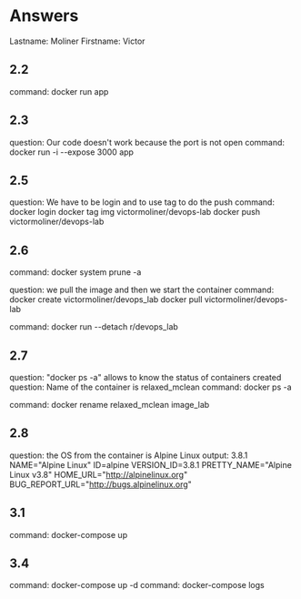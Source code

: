 # Answers

Lastname: Moliner
Firstname: Victor

## 2.2
command: docker run app

## 2.3
question: Our code doesn't work because the port is not open
command: docker run -i --expose 3000 app

## 2.5
question: We have to be login and to use tag to do the push
command: docker login
docker tag img victormoliner/devops-lab
docker push victormoliner/devops-lab

## 2.6
command: docker system prune -a

question: we pull the image and then we start the container 
command: docker create victormoliner/devops_lab
docker pull victormoliner/devops-lab

command: docker run --detach r/devops_lab

## 2.7
question: "docker ps -a" allows to know the status of containers created
question: Name of the container is relaxed_mclean
command: docker ps -a

command: docker rename relaxed_mclean image_lab

## 2.8
question: the OS from the container is Alpine Linux
output:
3.8.1
NAME="Alpine Linux"
ID=alpine
VERSION_ID=3.8.1
PRETTY_NAME="Alpine Linux v3.8"
HOME_URL="http://alpinelinux.org"
BUG_REPORT_URL="http://bugs.alpinelinux.org"

## 3.1
command: docker-compose up

## 3.4
command: docker-compose up -d
command: docker-compose logs
